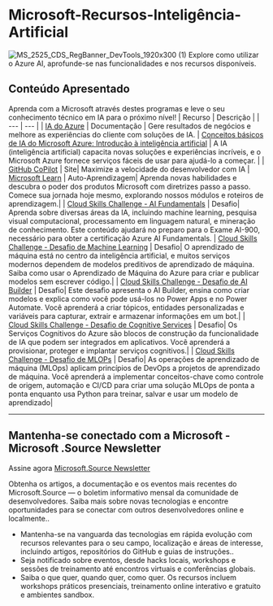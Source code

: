 # Microsoft-Recursos-Inteligência-Artificial
![MS_2525_CDS_RegBanner_DevTools_1920x300 (1)](https://user-images.githubusercontent.com/107423518/180083692-13dcdf47-0f75-4aaf-b50e-5d037f611206.jpg)
 Explore como utilizar o Azure AI, aprofunde-se nas funcionalidades e nos recursos disponíveis.

## Conteúdo Apresentado
Aprenda com a Microsoft através destes programas e leve o seu conhecimento técnico em IA para o próximo nível!
| Recurso | Descrição |
| --- | --- | 
| [IA do Azure](https://azure.microsoft.com/en-us/solutions/ai/) | Documentação | Gere resultados de negócios e melhore as experiências do cliente com soluções de IA.
| [Conceitos básicos de IA do Microsoft Azure: Introdução à inteligência artificial](https://learn.microsoft.com/pt-br/training/paths/get-started-with-artificial-intelligence-on-azure/) | A IA (inteligência artificial) capacita novas soluções e experiências incríveis, e o Microsoft Azure fornece serviços fáceis de usar para ajudá-lo a começar. |
| [GitHub CoPilot](https://resources.github.com/copilot-for-business/) | Site| Maximize a velocidade do desenvolvedor com IA
| [Microsoft Learn](https://learn.microsoft.com/pt-br/training/browse/?expanded=azure&products=ai-services) | Auto-Aprendizagem| Aprenda novas habilidades e descubra o poder dos produtos Microsoft com diretrizes passo a passo. Comece sua jornada hoje mesmo, explorando nossos módulos e roteiros de aprendizagem.|
| [Cloud Skills Challenge - AI Fundamentals](https://learn.microsoft.com/training/challenges?id=72b2f825-e289-48e6-bb7b-9686aa438e7d) | Desafio| Aprenda sobre diversas áreas da IA, incluindo machine learning, pesquisa visual computacional, processamento em linguagem natural, e mineração de conhecimento. Este conteúdo ajudará no preparo para o Exame AI-900, necessário para obter a certificação Azure AI Fundamentals.
| [Cloud Skills Challenge - Desafio de Machine Learning](https://learn.microsoft.com/training/challenges?id=9006154e-bdc4-4b5d-ac2a-bf07623b9cf6) | Desafio| O aprendizado de máquina está no centro da inteligência artificial, e muitos serviços modernos dependem de modelos preditivos de aprendizado de máquina. Saiba como usar o Aprendizado de Máquina do Azure para criar e publicar modelos sem escrever código.|
| [Cloud Skills Challenge - Desafio de AI Builder](https://learn.microsoft.com/training/challenges?id=02f50b9a-c7c1-4da3-9afa-b6e55bc96a72) | Desafio| Este desafio apresenta o AI Builder, ensina como criar modelos e explica como você pode usá-los no Power Apps e no Power Automate. Você aprenderá a criar tópicos, entidades personalizadas e variáveis para capturar, extrair e armazenar informações em um bot.|
| [Cloud Skills Challenge - Desafio de Cognitive Services](https://learn.microsoft.com/training/challenges?id=8e3ffaea-a48a-4497-8aba-ff4052939570) | Desafio| Os Serviços Cognitivos do Azure são blocos de construção da funcionalidade de IA que podem ser integrados em aplicativos. Você aprenderá a provisionar, proteger e implantar serviços cognitivos.|
| [Cloud Skills Challenge - Desafio de MLOPs](https://learn.microsoft.com/training/challenges?id=0612c2ae-1521-49c9-a6ad-c609e398f0f4) | Desafio| As operações de aprendizado de máquina (MLOps) aplicam princípios de DevOps a projetos de aprendizado de máquina. Você aprenderá a implementar conceitos-chave como controle de origem, automação e CI/CD para criar uma solução MLOps de ponta a ponta enquanto usa Python para treinar, salvar e usar um modelo de aprendizado|

---

## Mantenha-se conectado com a Microsoft - Microsoft .Source Newsletter
Assine agora [Microsoft.Source Newsletter](https://azure.microsoft.com/en-us/resources/join-the-azure-developer-community/)

Obtenha os artigos, a documentação e os eventos mais recentes do Microsoft.Source — o boletim informativo mensal da comunidade de desenvolvedores. Saiba mais sobre novas tecnologias e encontre oportunidades para se conectar com outros desenvolvedores online e localmente..

- Mantenha-se na vanguarda das tecnologias em rápida evolução com recursos relevantes para o seu campo, localização e áreas de interesse, incluindo artigos, repositórios do GitHub e guias de instruções..
- Seja notificado sobre eventos, desde hacks locais, workshops e sessões de treinamento até encontros virtuais e conferências globais.
- Saiba o que quer, quando quer, como quer. Os recursos incluem workshops práticos presenciais, treinamento online interativo e gratuito e ambientes sandbox.


<!--

 Command | Description | New |
| --------------------- | --------------------- | --|
| `git status` | List all *new or modified* files |
| `git diff` | Show file differences that **haven't been** staged |



|             |          Grouping           ||
First Header  | Second Header | Third Header |
 ------------ | :-----------: | -----------: |
Content       |          *Long Cell*        ||
Content       |   **Cell**    |         Cell |


|             |          Grouping           ||
First Header  | Second Header | Third Header |
 ------------ | :-----------: | -----------: |
 [Azure Samples](https://github.com/azure-samples)       |          Microsoft Azure code samples and examples in .NET, Java, Python, Node.js, PHP and Ruby        | Column S|
[Azure Samples](https://github.com/azure-samples)       |          Series of workshops for hands-on experience working with Azure Cosmos DB using the SQL API, JavaScript and .NET Core SDK.          | Column S|
Content       |   **Cell**    |         Cell |

>
